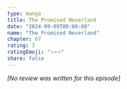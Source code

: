 ```yaml
---
type: manga
title: The Promised Neverland
date: "2024-09-09T00:00:00"
name: "The Promised Neverland"
chapter: 67
rating: 3
ratingEmoji: "⭐️⭐️⭐️"
share: false
---
```


_[No review was written for this episode]_